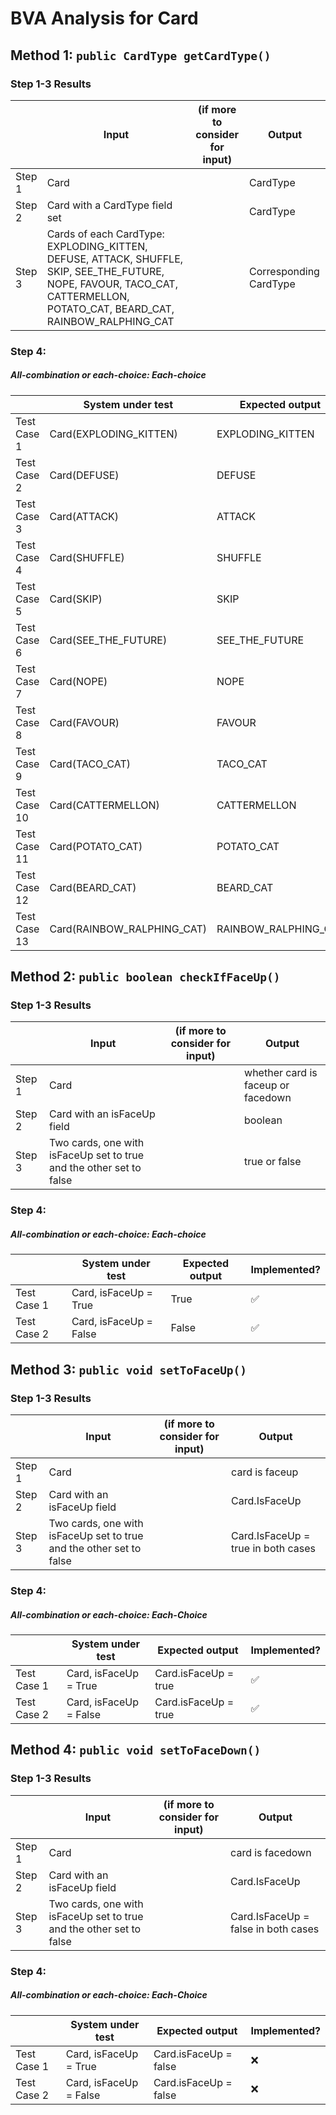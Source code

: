 # BVA Analysis for Card

## Method 1: ```public CardType getCardType()```
### Step 1-3 Results
|        | Input                                                                                                                                                                      | (if more to consider for input)  | Output                 |
|--------|----------------------------------------------------------------------------------------------------------------------------------------------------------------------------|----------------------------------|------------------------|
| Step 1 | Card                                                                                                                                                                       |                                  | CardType               |
| Step 2 | Card with a CardType field set                                                                                                                                             |                                  | CardType               |
| Step 3 | Cards of each CardType: EXPLODING_KITTEN, DEFUSE, ATTACK, SHUFFLE, SKIP, SEE_THE_FUTURE, NOPE, FAVOUR, TACO_CAT, CATTERMELLON, POTATO_CAT, BEARD_CAT, RAINBOW_RALPHING_CAT |                                  | Corresponding CardType |
### Step 4:
##### All-combination or each-choice: Each-choice

|              | System under test          | Expected output      | Implemented?              |
|--------------|----------------------------|----------------------|---------------------------|
| Test Case 1  | Card(EXPLODING_KITTEN)     | EXPLODING_KITTEN     | :white_check_mark:        |
| Test Case 2  | Card(DEFUSE)               | DEFUSE               | :white_check_mark:        |
| Test Case 3  | Card(ATTACK)               | ATTACK               | :white_check_mark:        |
| Test Case 4  | Card(SHUFFLE)              | SHUFFLE              | :white_check_mark:        |
| Test Case 5  | Card(SKIP)                 | SKIP                 | :white_check_mark:        |
| Test Case 6  | Card(SEE_THE_FUTURE)       | SEE_THE_FUTURE       | :white_check_mark:        |
| Test Case 7  | Card(NOPE)                 | NOPE                 | :white_check_mark:        |
| Test Case 8  | Card(FAVOUR)               | FAVOUR               | :white_check_mark:        |
| Test Case 9  | Card(TACO_CAT)             | TACO_CAT             | :white_check_mark:        |
| Test Case 10 | Card(CATTERMELLON)         | CATTERMELLON         | :white_check_mark:        |
| Test Case 11 | Card(POTATO_CAT)           | POTATO_CAT           | :white_check_mark:        |
| Test Case 12 | Card(BEARD_CAT)            | BEARD_CAT            | :white_check_mark:        |
| Test Case 13 | Card(RAINBOW_RALPHING_CAT) | RAINBOW_RALPHING_CAT | :white_check_mark:        |


## Method 2: ```public boolean checkIfFaceUp()```
### Step 1-3 Results
|        | Input                                                               | (if more to consider for input)  | Output                             |
|--------|---------------------------------------------------------------------|----------------------------------|------------------------------------|
| Step 1 | Card                                                                |                                  | whether card is faceup or facedown |
| Step 2 | Card with an isFaceUp field                                         |                                  | boolean                            |
| Step 3 | Two cards, one with isFaceUp set to true and the other set to false |                                  | true or false                      |
### Step 4:
##### All-combination or each-choice: Each-choice

|              | System under test      | Expected output | Implemented?        |
|--------------|------------------------|-----------------|---------------------|
| Test Case 1  | Card, isFaceUp = True  | True            | :white_check_mark:  |
| Test Case 2  | Card, isFaceUp = False | False           | :white_check_mark:  |


## Method 3: ```public void setToFaceUp()```
### Step 1-3 Results
|        | Input                                                                | (if more to consider for input)  | Output                             |
|--------|----------------------------------------------------------------------|----------------------------------|------------------------------------|
| Step 1 | Card                                                                 |                                  | card is faceup                     |
| Step 2 | Card with an isFaceUp field                                          |                                  | Card.IsFaceUp                      |
| Step 3 | Two cards, one with isFaceUp set to true and the other set to false  |                                  | Card.IsFaceUp = true in both cases |
### Step 4:
##### All-combination or each-choice: Each-Choice

|              | System under test      | Expected output        | Implemented?        |
|--------------|------------------------|------------------------|---------------------|
| Test Case 1  | Card, isFaceUp = True  | Card.isFaceUp = true   | :white_check_mark:  |
| Test Case 2  | Card, isFaceUp = False | Card.isFaceUp = true   | :white_check_mark:  |


## Method 4: ```public void setToFaceDown()```
### Step 1-3 Results
|        | Input                                                                | (if more to consider for input)  | Output                              |
|--------|----------------------------------------------------------------------|----------------------------------|-------------------------------------|
| Step 1 | Card                                                                 |                                  | card is facedown                    |
| Step 2 | Card with an isFaceUp field                                          |                                  | Card.IsFaceUp                       |
| Step 3 | Two cards, one with isFaceUp set to true and the other set to false  |                                  | Card.IsFaceUp = false in both cases |
### Step 4:
##### All-combination or each-choice: Each-Choice

|              | System under test      | Expected output       | Implemented? |
|--------------|------------------------|-----------------------|--------------|
| Test Case 1  | Card, isFaceUp = True  | Card.isFaceUp = false | :x:          |
| Test Case 2  | Card, isFaceUp = False | Card.isFaceUp = false | :x:          |


